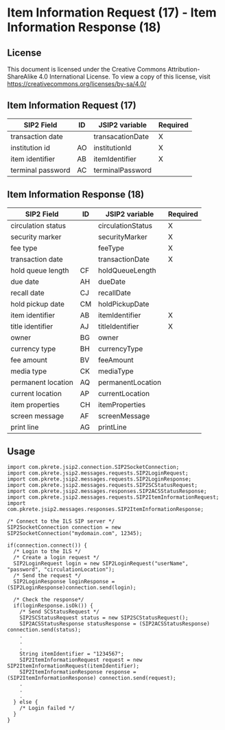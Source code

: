 # Item Information Request (17) - Item Information Response (18)

## License

This document is licensed under the Creative Commons Attribution-ShareAlike 4.0 International License.
To view a copy of this license, visit <https://creativecommons.org/licenses/by-sa/4.0/>

## Item Information Request (17)

SIP2 Field        | ID | JSIP2 variable   | Required
------------------|----|------------------|-----------
transaction date  |    | transacationDate | X
institution id    | AO | institutionId    | X
item identifier   | AB | itemIdentifier   | X
terminal password | AC | terminalPassword | 

## Item Information Response (18)

SIP2 Field              | ID | JSIP2 variable        | Required
------------------------|----|-----------------------|-----------
circulation status | | circulationStatus | X
security marker | | securityMarker | X
fee type | | feeType | X
transaction date        |    | transactionDate       | X
hold queue length | CF | holdQueueLength |
due date | AH | dueDate |
recall date | CJ | recallDate |
hold pickup date | CM | holdPickupDate |
item identifier   | AB | itemIdentifier   | X
title identifier | AJ | titleIdentifier | X
owner | BG  | owner |
currency type | BH | currencyType |
fee amount | BV | feeAmount |
media type | CK | mediaType |
permanent location | AQ | permanentLocation |
current location | AP | currentLocation |
item properties | CH | itemProperties |
screen message | AF | screenMessage |
print line | AG | printLine |

## Usage

```
import com.pkrete.jsip2.connection.SIP2SocketConnection;
import com.pkrete.jsip2.messages.requests.SIP2LoginRequest;
import com.pkrete.jsip2.messages.requests.SIP2LoginResponse;
import com.pkrete.jsip2.messages.requests.SIP2SCStatusRequest;
import com.pkrete.jsip2.messages.responses.SIP2ACSStatusResponse;
import com.pkrete.jsip2.messages.requests.SIP2ItemInformationRequest;
import com.pkrete.jsip2.messages.responses.SIP2ItemInformationResponse;

/* Connect to the ILS SIP server */
SIP2SocketConnection connection = new SIP2SocketConnection("mydomain.com", 12345);

if(connection.connect()) {
  /* Login to the ILS */
  /* Create a login request */
  SIP2LoginRequest login = new SIP2LoginRequest("userName", "password", "circulationLocation");
  /* Send the request */
  SIP2LoginResponse loginResponse = (SIP2LoginResponse)connection.send(login);

  /* Check the response*/
  if(loginResponse.isOk()) {
    /* Send SCStatusRequest */
    SIP2SCStatusRequest status = new SIP2SCStatusRequest();
    SIP2ACSStatusResponse statusResponse = (SIP2ACSStatusResponse) connection.send(status); 
    .
    .
    .
    String itemIdentifier = "1234567";
    SIP2ItemInformationRequest request = new SIP2ItemInformationRequest(itemIdentifier);
    SIP2ItemInformationResponse response = (SIP2ItemInformationResponse) connection.send(request);
    .
    .
    .
  } else {
    /* Login failed */
  }
}
```